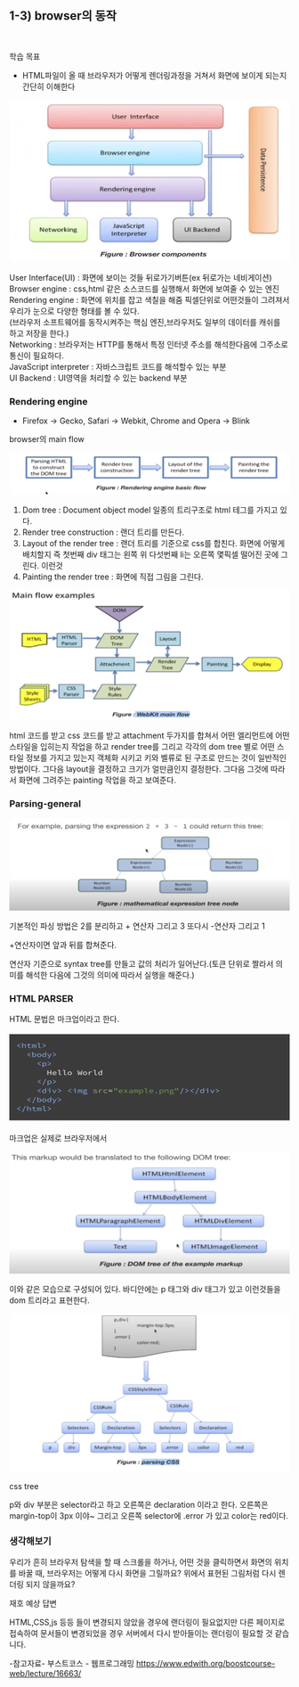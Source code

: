 ## 1-3) browser의 동작

<br/>


학습 목표
   - HTML파일이 올 때 브라우저가 어떻게 렌더링과정을 거쳐서 화면에 보이게 되는지 간단히 이해한다

![Bc](./img/Bc.png)

User Interface(UI) : 화면에 보이는 것들 뒤로가기버튼(ex 뒤로가는 네비게이션)  
Browser engine : css,html 같은 소스코드를 실행해서 화면에 보여줄 수 있는 엔진  
Rendering engine : 화면에 위치를 잡고 색칠을 해줌 픽셀단위로 어떤것들이 그려져서 우리가 눈으로 다양한 형태를 볼 수 있다.  
(브라우저 소프트웨어를 동작시켜주는 핵심 엔진,브라우저도 일부의 데이터를 캐쉬를 하고 저장을 한다.)  
Networking : 브라우저는 HTTP를 통해서 특정 인터넷 주소를 해석한다음에 그주소로 통신이 필요하다.  
JavaScript interpreter : 자바스크립트 코드를 해석할수 있는 부분  
UI Backend : UI영역을 처리할 수 있는 backend 부분


### Rendering engine
   - Firefox -> Gecko, Safari -> Webkit, Chrome and Opera -> Blink

browser의 main flow

![render](./img/render.png)

1. Dom tree : Document object model 일종의 트리구조로 html 테그를 가지고 있다.
2. Render tree construction : 랜더 트리를 만든다.
3. Layout of the render tree : 랜더 트리를 기준으로 css를 합친다. 화면에 어떻게 배치할지 즉 첫번째 div 태그는  왼쪽 위  다섯번째 li는 오른쪽 몇픽셀 떨어진 곳에 그린다. 이런것
4. Painting the render tree : 화면에 직접 그림을 그린다.


![webkit_main_flow](./img/webkit_main_flow.png)

html 코드를 받고 css 코드를 받고 attachment 두가지를 합쳐서 어떤 엘리먼트에 어떤 스타일을 입히는지 작업을 하고 render tree를 그리고 각각의 dom tree 별로 어떤 스타일 정보를 가지고 있는지 객체화 시키고 키와 벨류로 된 구조로 만드는 것이 일반적인 방법이다. 그다음 layout을 결정하고  크기가 얼만큼인지 결정한다. 그다음 그것에 따라서 화면에 그려주는 painting 작업을 하고 보여준다.

### Parsing-general

![parsing](./img/parsing.png)

기본적인 파싱 방법은 2를 분리하고 + 연산자 그리고 3 또다시 -연산자 그리고 1

 +연산자이면 앞과 뒤를 합쳐준다.
 
 연산자 기준으로 syntax tree를 만들고 값의 처리가 일어난다.(토큰 단위로 짤라서 의미를 해석한 다음에 그것의 의미에 따라서 실행을 해준다.)

 ### HTML PARSER

 HTML 문법은 마크업이라고 한다.

 ![markup](./img/markup.png)

마크업은 실제로 브라우저에서  

![markupexample](./img/markupexample.png)

이와 같은 모습으로 구성되어 있다. 바디안에는 p 태그와 div 태그가 있고 이런것들을 dom 트리라고 표현한다.

![css](./img/css.png)

css tree

p와 div 부분은 selector라고 하고 오른쪽은 declaration 이라고 한다.
오른쪽은 margin-top이 3px 이야~ 그리고 오른쪽 selector에 .error 가 있고 color는 red이다.


###  생각해보기

우리가 흔히 브라우저 탐색을 할 때 스크롤을 하거나, 어떤 것을 클릭하면서 화면의 위치를 바꿀 때, 브라우저는 어떻게 다시 화면을 그릴까요?
위에서 표현된 그림처럼 다시 렌더링 되지 않을까요? 

재호 예상 답변

HTML,CSS,js 등등 들이 변경되지 않았을 경우에 랜더링이 필요없지만
다른 페이지로 접속하여 문서들이 변경되었을 경우 서버에서 다시
받아들이는 랜더링이 필요할 것 같습니다.




-참고자료-
부스트코스 - 웹프로그래밍
https://www.edwith.org/boostcourse-web/lecture/16663/ 









  
































